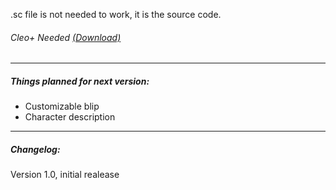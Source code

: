 .sc file is not needed to work, it is the source code.
###### Cleo+ Needed [(Download)](https://www.mixmods.com.br/2020/03/CLEOPlus.html "(Download)")

------------

##### Things planned for next version:
- Customizable blip
- Character description

------------

##### Changelog:
Version 1.0, initial realease
